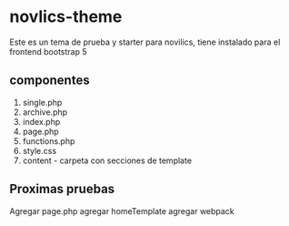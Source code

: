 # novlics-theme
Este es un tema de prueba y starter para novilics, tiene instalado para el frontend bootstrap 5

## componentes
1. single.php
2. archive.php
3. index.php
4. page.php
5. functions.php
6. style.css
7. content - carpeta con secciones de template

## Proximas pruebas
Agregar page.php
agregar homeTemplate
agregar webpack
